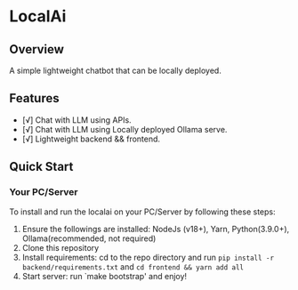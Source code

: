 # LocalAi

## Overview
A simple lightweight chatbot that can be locally deployed.

## Features

- [√] Chat with LLM using APIs.
- [√] Chat with LLM using Locally deployed Ollama serve.
- [√] Lightweight backend && frontend.

## Quick Start
### Your PC/Server
To install and run the localai on your PC/Server by following these steps:
1. Ensure the followings are installed: NodeJs (v18+), Yarn, Python(3.9.0+), Ollama(recommended, not required)
2. Clone this repository
3. Install requirements: cd to the repo directory and run `pip install -r backend/requirements.txt` and `cd frontend && yarn add all`
4. Start server: run `make bootstrap' and enjoy!

